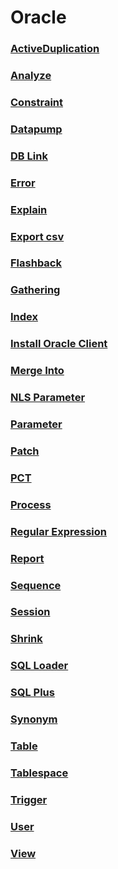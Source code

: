 Oracle
===

### [ActiveDuplication](./active-duplication/README.md)
### [Analyze](./analyze/README.md)
### [Constraint](./constraint/README.md)
### [Datapump](./datapump/README.md)
### [DB Link](./db-link/README.md)
### [Error](./error.md)
### [Explain](./explain/README.md)
### [Export csv](./export-csv/README.md)
### [Flashback](./flashback/README.md)
### [Gathering](./gathering/README.md)
### [Index](./index/README.md)
### [Install Oracle Client](./install-oracle-client/README.md)
### [Merge Into](./merge-into/README.md)
### [NLS Parameter](./nls-parameter/README.md)
### [Parameter](./parameter.md)
### [Patch](./patch/README.md)
### [PCT](./pct/README.md)
### [Process](./process/README.md)
### [Regular Expression](./regular-expression/README.md)
### [Report](./report/README.md)
### [Sequence](./sequence/README.md)
### [Session](./session/README.md)
### [Shrink](./shrink/README.md)
### [SQL Loader](./sqlldr/README.md)
### [SQL Plus](./sqlplus/README.md)
### [Synonym](./synonym/README.md)
### [Table](./table/README.md)
### [Tablespace](./tablespace/README.md)
### [Trigger](./trigger/README.md)
### [User](./user/README.md)
### [View](./view/README.md)

